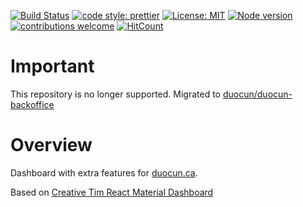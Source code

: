 [![Build Status](https://travis-ci.org/bravemaster619/duocun-backoffice.svg?branch=master)](https://travis-ci.org/bravemaster619/duocun-backoffice)
[![code style: prettier](https://img.shields.io/badge/code_style-prettier-ff69b4.svg?style=flat-square)](https://github.com/prettier/prettier)
[![License: MIT](https://img.shields.io/badge/License-MIT-yellow.svg)](https://opensource.org/licenses/MIT)
[![Node version](https://img.shields.io/badge/npm-v6.13.4-blue)](http://nodejs.org/download/)
[![contributions welcome](https://img.shields.io/badge/contributions-welcome-brightgreen.svg?style=flat)](https://github.com/dwyl/esta/issues)
[![HitCount](http://hits.dwyl.com/bravemaster619/duocun-backoffice.svg)](http://hits.dwyl.com/bravemaster619/duocun-backoffice)

# Important
This repository is no longer supported. Migrated to [duocun/duocun-backoffice](https://github.com/duocun/duocun-backoffice)

# Overview

Dashboard with extra features for [duocun.ca](https://duocun.ca).

Based on [Creative Tim React Material Dashboard](https://github.com/creativetimofficial/material-dashboard-react)
